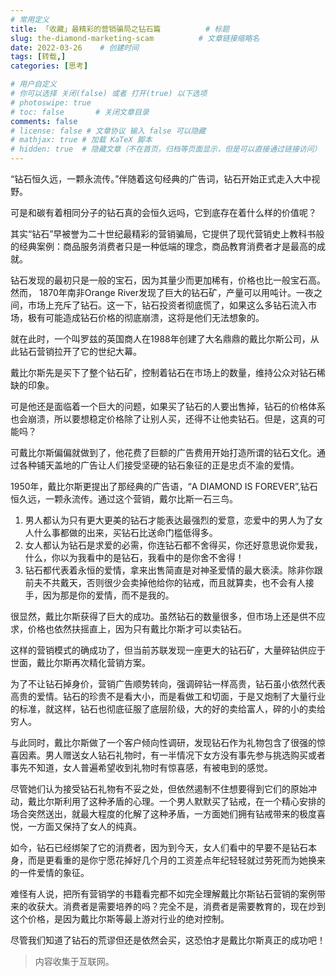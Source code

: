 ```yaml
---
# 常用定义
title: 「收藏」最精彩的营销骗局之钻石篇          # 标题
slug: the-diamond-marketing-scam          # 文章链接缩略名
date: 2022-03-26    # 创建时间
tags: [转载,]
categories: [思考]

# 用户自定义
# 你可以选择 关闭(false) 或者 打开(true) 以下选项
# photoswipe: true
# toc: false       # 关闭文章目录
comments: false
# license: false # 文章协议 输入 false 可以隐藏
# mathjax: true # 加载 KaTeX 脚本
# hidden: true  # 隐藏文章（不在首页，归档等页面显示，但是可以直接通过链接访问）
---
```


“钻石恒久远，一颗永流传。”伴随着这句经典的广告词，钻石开始正式走入大中视野。

可是和碳有着相同分子的钻石真的会恒久远吗，它到底存在着什么样的价值呢？

其实“钻石”早被誉为二十世纪最精彩的营销骗局，它提供了现代营销史上教科书般的经典案例：商品服务消费者只是一种低端的理念，商品教育消费者才是最高的成就。

钻石发现的最初只是一般的宝石，因为其量少而更加稀有，价格也比一般宝石高。然而， 1870年南非Orange River发现了巨大的钻石矿，产量可以用吨计。一夜之间，市场上充斥了钻石。这一下，钻石投资者彻底慌了，如果这么多钻石流入市场，极有可能造成钻石价格的彻底崩溃，这将是他们无法想象的。

就在此时，一个叫罗兹的英国商人在1988年创建了大名鼎鼎的戴比尔斯公司，从此钻石营销拉开了它的世纪大幕。

戴比尔斯先是买下了整个钻石矿，控制着钻石在市场上的数量，维持公众对钻石稀缺的印象。

可是他还是面临着一个巨大的问题，如果买了钻石的人要出售掉，钻石的价格体系也会崩溃，所以要想稳定价格除了让别人买，还得不让他卖钻石。但是，这真的可能吗？

可戴比尔斯偏偏就做到了，他花费了巨额的广告费用开始打造所谓的钻石文化。通过各种铺天盖地的广告让人们接受坚硬的钻石象征的正是忠贞不渝的爱情。

1950年，戴比尔斯更提出了那经典的广告语，“A DIAMOND IS FOREVER”,钻石恒久远，一颗永流传。通过这个营销，戴尔比斯一石三鸟。

1. 男人都认为只有更大更美的钻石才能表达最强烈的爱意，恋爱中的男人为了女人什么事都做的出来，买钻石比送命门槛低得多。
2. 女人都认为钻石是求爱的必需，你连钻石都不舍得买，你还好意思说你爱我，什么，你以为我看中的是钻石，我看中的是你舍不舍得！
3. 钻石都代表着永恒的爱情，拿来出售简直是对神圣爱情的最大亵渎。除非你跟前夫不共戴天，否则很少会卖掉他给你的钻戒，而且就算卖，也不会有人接手，因为那是你的爱情，而不是我的。

很显然，戴比尔斯获得了巨大的成功。虽然钻石的数量很多，但市场上还是供不应求，价格也依然扶摇直上，因为只有戴比尔斯才可以卖钻石。

这样的营销模式的确成功了，但当前苏联发现一座更大的钻石矿，大量碎钻供应于世面，戴比尔斯再次精化营销方案。

为了不让钻石掉身价，营销广告顺势转向，强调碎钻一样高贵，钻石虽小依然代表高贵的爱情。钻石的珍贵不是看大小，而是看做工和切面，于是又炮制了大量行业的标准，就这样，钻石也彻底征服了底层阶级，大的好的卖给富人，碎的小的卖给穷人。

与此同时，戴比尔斯做了一个客户倾向性调研，发现钻石作为礼物包含了很强的惊喜因素。男人赠送女人钻石礼物时，有一半情况下女方没有事先参与挑选购买或者事先不知道，女人普遍希望收到礼物时有惊喜感，有被电到的感觉。

尽管她们认为接受钻石礼物有不妥之处，但依然遏制不住想要得到它们的原始冲动，戴比尔斯利用了这种矛盾的心理。一个男人默默买了钻戒，在一个精心安排的场合突然送出，就最大程度的化解了这种矛盾，一方面她们拥有钻戒带来的极度喜悦，一方面又保持了女人的纯真。

如今，钻石已经绑架了它的消费者，因为到今天，女人们看中的早要不是钻石本身，而是更看重的是你宁愿花掉好几个月的工资差点年纪轻轻就过劳死而为她换来的一件爱情的象征。

难怪有人说，把所有营销学的书籍看完都不如完全理解戴比尔斯钻石营销的案例带来的收获大。消费者是需要培养的吗？完全不是，消费者是需要教育的，现在炒到这个价格，是因为戴比尔斯等最上游对行业的绝对控制。

尽管我们知道了钻石的荒谬但还是依然会买，这恐怕才是戴比尔斯真正的成功吧！

> 内容收集于互联网。